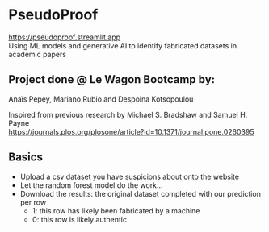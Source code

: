# PseudoProof
https://pseudoproof.streamlit.app  
Using ML models and generative AI to identify fabricated datasets in academic papers  

## Project done @ Le Wagon Bootcamp by:  
Anaïs Pepey, Mariano Rubio and Despoina Kotsopoulou  

Inspired from previous research by Michael S. Bradshaw and Samuel H. Payne  
https://journals.plos.org/plosone/article?id=10.1371/journal.pone.0260395  

## Basics  
- Upload a csv dataset you have suspicions about onto the website
- Let the random forest model do the work...
- Download the results: the original dataset completed with our prediction per row
  - 1: this row has likely been fabricated by a machine
  - 0: this row is likely authentic
